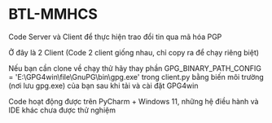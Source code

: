 # BTL-MMHCS
Code Server và Client để thực hiện trao đổi tin qua mã hóa PGP

Ở đây là 2 Client (Code 2 client giống nhau, chỉ copy ra để chạy riêng biệt)

Nếu bạn cần clone về chạy thử hãy thay phần GPG_BINARY_PATH_CONFIG = 'E:\GPG4win\file\GnuPG\bin\gpg.exe' trong client.py bằng biến môi trường (nơi lưu gpg.exe) của bạn sau khi tải và cài đặt GPG4win

Code hoạt động được trên PyCharm + Windows 11, những hệ điều hành và IDE khác chưa được thử nghiệm
